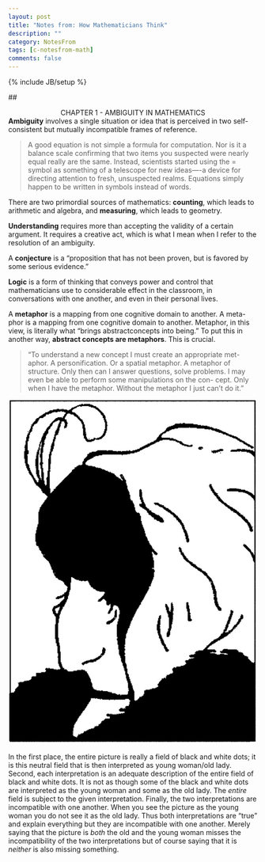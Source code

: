 ```yaml
---
layout: post
title: "Notes from: How Mathematicians Think"
description: ""
category: NotesFrom 
tags: [c-notesfrom-math]
comments: false
---
```

{% include JB/setup %}


##<center>CHAPTER 1 - AMBIGUITY IN MATHEMATICS</center>
**Ambiguity** involves a single situation or idea that is perceived in two self-consistent but mutually incompatible frames of reference.

>A good equation is not simple a formula for computation. Nor is it a balance scale confirming that two items you suspected were nearly equal really are the same. Instead, scientists started using the = symbol as something of a telescope for new ideas—-a device for directing attention to fresh, unsuspected realms. Equations simply happen to be written in symbols instead of words.

There are two primordial sources of mathematics: **counting**, which leads to arithmetic and algebra, and **measuring**, which leads to geometry. 

**Understanding** requires more than accepting the validity of a certain argument. It requires a creative act, which is what I mean when I refer to the resolution of an ambiguity.

A **conjecture** is a “proposition that has not been proven, but is favored by some serious evidence.”

**Logic** is a form of thinking that conveys power and control that mathematicians use to considerable effect in the classroom, in conversations with one another, and even in their personal lives.

A **metaphor** is a mapping from one cognitive domain to another. A meta- phor is a mapping from one cognitive domain to another. Metaphor, in this view, is literally what “brings abstractconcepts into being.” To put this in another way, **abstract concepts are metaphors**. This is crucial.

>“To understand a new concept I must create an appropriate met- aphor. A personification. Or a spatial metaphor. A metaphor of structure. Only then can I answer questions, solve problems. I may even be able to perform some manipulations on the con- cept. Only when I have the metaphor. Without the metaphor I just can’t do it.”

![alt text](/img/2013-09-22/young-old.jpg "youg women/old lady")

In the first place, the entire picture is really a field of black and white dots; it is this neutral field that is then interpreted as young woman/old lady. Second, each interpretation is an adequate description of the entire field of black and white dots. It is not as though some of the black and white dots are interpreted as the young woman and some as the old lady. The _entire_ field is subject to the given interpretation. Finally, the two interpretations are incompatible with one another. When you see the picture as the young woman you do not see it as the old lady. Thus both interpretations are “true” and explain everything but they are incompatible with one another. Merely saying that the picture is _both_ the old and the young woman misses the incompatibility of the two interpretations but of course saying that it is _neither_ is also missing something.


